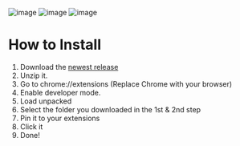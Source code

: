![image](https://github.com/user-attachments/assets/39bb9c99-ad0d-4e52-8f33-098a2ad60590)
![image](https://github.com/user-attachments/assets/8d804de1-0d70-4f74-95b4-60b8c94f7eaa)
![image](https://github.com/user-attachments/assets/1a0cabbb-28e0-42d8-a62d-4accf05c8df5)


# How to Install
1. Download the [newest release](https://github.com/Freakybob-Team/freakybob-extension/releases/latest)
2. Unzip it.
3. Go to chrome://extensions (Replace Chrome with your browser)
4. Enable developer mode.
5. Load unpacked
6. Select the folder you downloaded in the 1st & 2nd step
7. Pin it to your extensions
8. Click it
9. Done!
